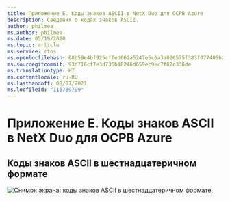 ```yaml
---
title: Приложение E. Коды знаков ASCII в NetX Duo для ОСРВ Azure
description: Сведения о кодах знаков ASCII.
author: philmea
ms.author: philmea
ms.date: 05/19/2020
ms.topic: article
ms.service: rtos
ms.openlocfilehash: 68b59e4bf925cffed662a5247e5c6a3a026575f383f077405b2490ece872f525
ms.sourcegitcommit: 93d716cf7e3d735b18246d659ec9ec7f82c336de
ms.translationtype: HT
ms.contentlocale: ru-RU
ms.lasthandoff: 08/07/2021
ms.locfileid: "116789799"
---
```

# <a name="appendix-e----azure-rtos-netx-duo-ascii-character-codes"></a>Приложение E. Коды знаков ASCII в NetX Duo для ОСРВ Azure 

## <a name="ascii-character-codes-in-hex"></a>Коды знаков ASCII в шестнадцатеричном формате

![Снимок экрана: коды знаков ASCII в шестнадцатеричном формате.](./media/user-guide/ascii-character-codes-hex.png)